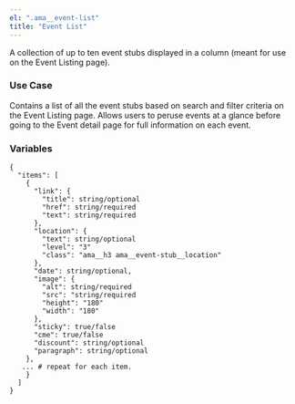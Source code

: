 ```yaml
---
el: ".ama__event-list"
title: "Event List"
---
```


A collection of up to ten event stubs displayed in a column (meant for use on the Event Listing page).

### Use Case
Contains a list of all the event stubs based on search and filter criteria on the Event Listing page. Allows users to peruse events at a glance before going to the Event detail page for full information on each event.

### Variables
~~~
{
  "items": [
    {
      "link": {
        "title": string/optional
        "href": string/required
        "text": string/required
      },
      "location": {
        "text": string/optional
        "level": "3"
        "class": "ama__h3 ama__event-stub__location"
      },
      "date": string/optional,
      "image": {
        "alt": string/required
        "src": "string/required
        "height": "180"
        "width": "180"
      },
      "sticky": true/false
      "cme": true/false
      "discount": string/optional
      "paragraph": string/optional
    },
   ... # repeat for each item.
    }
  ]
}
~~~
